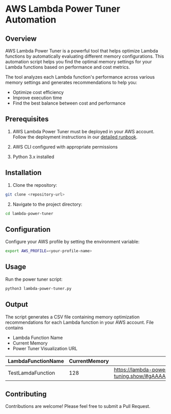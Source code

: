 
# AWS Lambda Power Tuner Automation

## Overview
AWS Lambda Power Tuner is a powerful tool that helps optimize Lambda functions by automatically evaluating different memory configurations. This automation script helps you find the optimal memory settings for your Lambda functions based on performance and cost metrics.

The tool analyzes each Lambda function's performance across various memory settings and generates recommendations to help you:
- Optimize cost efficiency
- Improve execution time
- Find the best balance between cost and performance

## Prerequisites

1. AWS Lambda Power Tuner must be deployed in your AWS account. Follow the deployment instructions in our [detailed runbook](https://docs.google.com/document/d/15K2z7k28cuqq4N7m9-IDtIAL-WQsicv4fOu3Otjxgzg/edit?usp=sharing).

2. AWS CLI configured with appropriate permissions
3. Python 3.x installed

## Installation

1. Clone the repository:
```bash
git clone <repository-url>
```

2. Navigate to the project directory:
```bash
cd lambda-power-tuner
```

## Configuration

Configure your AWS profile by setting the environment variable:
```bash
export AWS_PROFILE=<your-profile-name>
```

## Usage

Run the power tuner script:
```bash
python3 lambda-power-tuner.py
```

## Output

The script generates a CSV file containing memory optimization recommendations for each Lambda function in your AWS account. File contains
- Lambda Function Name 
- Current Memory
- Power Tuner Visualization URL

| LambdaFunctionName | CurrentMemory | PowerTunerVisualizationURL |
| --- | --- | --- |
| TestLamdaFunction | 128 | https://lambda-power-tuning.show/#gAAAAQACAAQ=;7+6+QH6xJEDyi+U/A50WQg==;SYt8MmN3WDKXT5Ayl0+QMw== |

## Contributing

Contributions are welcome! Please feel free to submit a Pull Request.

